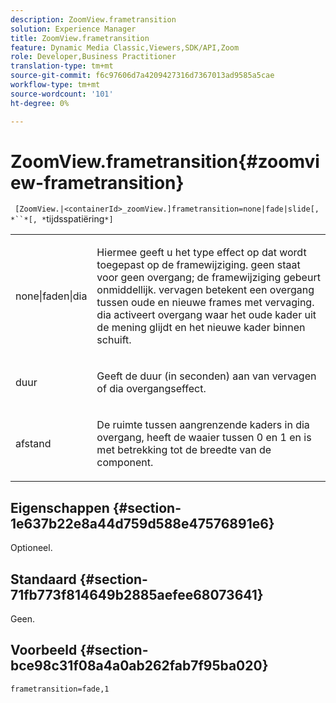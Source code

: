 ```yaml
---
description: ZoomView.frametransition
solution: Experience Manager
title: ZoomView.frametransition
feature: Dynamic Media Classic,Viewers,SDK/API,Zoom
role: Developer,Business Practitioner
translation-type: tm+mt
source-git-commit: f6c97606d7a4209427316d7367013ad9585a5cae
workflow-type: tm+mt
source-wordcount: '101'
ht-degree: 0%

---
```



# ZoomView.frametransition{#zoomview-frametransition}

` [ZoomView.|<containerId>_zoomView.]frametransition=none|fade|slide[, *``*[, *`tijdsspatiëring`*]`

<table id="table_D5992FCFF26046079089652B211BB6C5"> 
 <tbody> 
  <tr> 
   <td colname="col1"> <p> <span class="codeph"> none|faden|dia  </span> </p> </td> 
   <td colname="col2"> <p>Hiermee geeft u het type effect op dat wordt toegepast op de framewijziging. <span class="codeph"> geen  </span> staat voor geen overgang; de framewijziging gebeurt onmiddellijk. <span class="codeph"> vervagen  </span> betekent een overgang tussen oude en nieuwe frames met vervaging. <span class="codeph"> dia  </span> activeert overgang waar het oude kader uit de mening glijdt en het nieuwe kader binnen schuift. </p> </td> 
  </tr> 
  <tr> 
   <td colname="col1"> <p> <span class="codeph"> <span class="varname"> duur  </span> </span> </p> </td> 
   <td colname="col2"> <p>Geeft de duur (in seconden) aan van <span class="codeph"> vervagen </span> of <span class="codeph"> dia </span> overgangseffect. </p> </td> 
  </tr> 
  <tr> 
   <td colname="col1"> <p> <span class="codeph"> <span class="varname"> afstand  </span> </span> </p> </td> 
   <td colname="col2"> <p>De ruimte tussen aangrenzende kaders in <span class="codeph"> dia </span> overgang, heeft de waaier tussen <span class="codeph"> 0 </span> en <span class="codeph"> 1 </span> en is met betrekking tot de breedte van de component. </p> </td> 
  </tr> 
 </tbody> 
</table>

## Eigenschappen {#section-1e637b22e8a44d759d588e47576891e6}

Optioneel.

## Standaard {#section-71fb773f814649b2885aefee68073641}

Geen.

## Voorbeeld {#section-bce98c31f08a4a0ab262fab7f95ba020}

`frametransition=fade,1`
